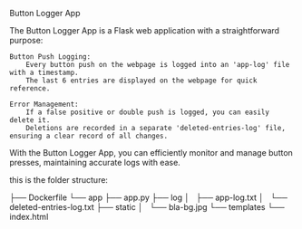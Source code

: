 Button Logger App

The Button Logger App is a Flask web application with a straightforward purpose:

    Button Push Logging:
        Every button push on the webpage is logged into an 'app-log' file with a timestamp.
        The last 6 entries are displayed on the webpage for quick reference.

    Error Management:
        If a false positive or double push is logged, you can easily delete it.
        Deletions are recorded in a separate 'deleted-entries-log' file, ensuring a clear record of all changes.

With the Button Logger App, you can efficiently monitor and manage button presses, maintaining accurate logs with ease.

this is the folder structure:

├── Dockerfile
└── app
    ├── app.py
    ├── log
    │   ├── app-log.txt
    │   └── deleted-entries-log.txt
    ├── static
    │   └── bla-bg.jpg
    └── templates
        └── index.html




